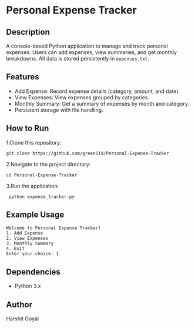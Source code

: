 # Personal Expense Tracker

## Description
A console-based Python application to manage and track personal expenses. Users can add expenses, view summaries, and get monthly breakdowns. All data is stored persistently in `expenses.txt`.

## Features
- Add Expense: Record expense details (category, amount, and date).
- View Expenses: View expenses grouped by categories.
- Monthly Summary: Get a summary of expenses by month and category.
- Persistent storage with file handling.

## How to Run
1.Clone this repository:
   
    git clone https://github.com/green119/Personal-Expense-Tracker

2.Navigate to the project directory:

    cd Personal-Expense-Tracker

3.Run the application:
   
     python expense_tracker.py


## Example Usage
```
Welcome to Personal Expense Tracker!
1. Add Expense
2. View Expenses
3. Monthly Summary
4. Exit
Enter your choice: 1
```

## Dependencies
- Python 3.x

## Author
Harshit Goyal

